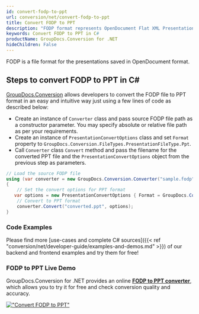 ```yaml
---
id: convert-fodp-to-ppt
url: conversion/net/convert-fodp-to-ppt
title: Convert FODP to PPT
description: "FODP format represents OpenDocument Flat XML Presentation with .fodp extension. Learn how to convert FODP to PPT file programmatically in C# language using GroupDocs.Conversion for .NET library."
keywords: Convert FODP to PPT in C#
productName: GroupDocs.Conversion for .NET
hideChildren: False
---
```


FODP is a file format for the presentations saved in OpenDocument format.

## Steps to convert FODP to PPT in C#

[GroupDocs.Conversion](https://products.groupdocs.com/conversion/net) allows developers to convert the FODP file to PPT format in an easy and intuitive way just using a few lines of code as described below:

* Create an instance of `Converter` class and pass source FODP file path as a constructor parameter. You may specify absolute or relative file path as per your requirements. 
* Create an instance of `PresentationConvertOptions` class and set `Format` property to `GroupDocs.Conversion.FileTypes.PresentationFileType.Ppt`.
* Call `Converter` class `Convert` method and pass the filename for the converted PPT file and the `PresentationConvertOptions` object from the previous step as parameters.

```csharp
// Load the source FODP file
using (var converter = new GroupDocs.Conversion.Converter("sample.fodp"))
{
    // Set the convert options for PPT format
   var options = new PresentationConvertOptions { Format = GroupDocs.Conversion.FileTypes.PresentationFileType.Ppt };
    // Convert to PPT format
    converter.Convert("converted.ppt", options);
}
```

### Code Examples

Please find more [use-cases and complete C# sources]({{< ref "conversion/net/developer-guide/examples-and-demos.md" >}}) of our backend and frontend examples and try them for free!

### FODP to PPT Live Demo

GroupDocs.Conversion for .NET provides an online [**FODP to PPT converter**](https://products.groupdocs.app/conversion/fodp-to-ppt), which allows you to try it for free and check conversion quality and accuracy.

[!["Convert FODP to PPT"](conversion/net/images/convert-to-ppt/convert-fodp-to-ppt.png)](https://products.groupdocs.app/conversion/fodp-to-ppt)